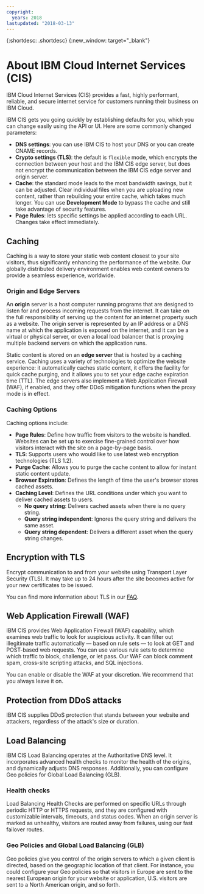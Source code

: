 ```yaml
---
copyright:
  years: 2018
lastupdated: "2018-03-13"
---
```


{:shortdesc: .shortdesc}
{:new_window: target="_blank"}

# About IBM Cloud Internet Services (CIS)
IBM Cloud Internet Services (CIS) provides a fast, highly performant, reliable, and secure internet service for customers running their business on IBM Cloud.   

IBM CIS gets you going quickly by establishing defaults for you, which you can change easily using the API or UI. Here are some commonly changed parameters:

 * **DNS settings**: you can use IBM CIS to host your DNS or you can create CNAME records.
 * **Crypto settings (TLS)**: the default is `flexible` mode, which encrypts the connection between your host and the IBM CIS edge server, but does not encrypt the communication between the IBM CIS edge server and origin server.
 * **Cache**: the standard mode leads to the most bandwidth savings, but it can be adjusted. Clear individual files when you are uploading new content, rather than rebuilding your entire cache, which takes much longer. You can use **Development Mode** to bypass the cache and still take advantage of security features.
 * **Page Rules**: lets specific settings be applied according to each URL. Changes take effect immediately.

## Caching
Caching is a way to store your static web content closest to your site visitors, thus significantly enhancing the performance of the website. Our globally distributed delivery environment enables web content owners to provide a seamless experience, worldwide.  

### Origin and Edge Servers
An **origin** server is a host computer running programs that are designed to listen for and process incoming requests from the internet. It can take on the full responsibility of serving up the content for an internet property such as a website. The origin server is represented by an IP address or a DNS name at which the application is exposed on the internet, and it can be a virtual or physical server, or even a local load balancer that is proxying multiple backend servers on which the application runs.

Static content is stored on an **edge server** that is hosted by a caching service. Caching uses a variety of technologies to optimize the website experience: it automatically caches static content, it offers the facility for quick cache purging, and it allows you to set your edge cache expiration time (TTL). The edge servers also implement a Web Application Firewall (WAF), if enabled, and they offer DDoS mitigation functions when the proxy mode is in effect.

### Caching Options
Caching options include:
 - **Page Rules**: Define how traffic from visitors to the website is handled. Websites can be set up to exercise fine-grained control over how visitors interact with the site on a page-by-page basis.
 - **TLS**: Supports users who would like to use latest web encryption technologies (TLS 1.2).
 - **Purge Cache**: Allows you to purge the cache content to allow for instant static content update.
 - **Browser Expiration**:  Defines the length of time the user's browser stores cached assets.
 - **Caching Level**: Defines the URL conditions under which you want to deliver cached assets to users.
    - **No query string**: Delivers cached assets when there is no query string.
    - **Query string independent**: Ignores the query string and delivers the same asset.
    - **Query string dependent**: Delivers a different asset when the query string changes.
 
## Encryption with TLS
Encrypt communication to and from your website using Transport Layer Security (TLS). It may take up to 24 hours after the site becomes active for your new certificates to be issued.

You can find more information about TLS in our [FAQ](faq.html).

## Web Application Firewall (WAF)
IBM CIS provides Web Application Firewall (WAF) capability, which examines web traffic to look for suspicious activity. It can filter out illegitimate traffic automatically — based on rule sets — to look at GET and POST-based web requests. You can use various rule sets to determine which traffic to block, challenge, or let pass. Our WAF can block comment spam, cross-site scripting attacks, and SQL injections.

You can enable or disable the WAF at your discretion. We recommend that you always leave it on.

## Protection from DDoS attacks
IBM CIS supplies DDoS protection that stands between your website and attackers, regardless of the attack's size or duration.

## Load Balancing
IBM CIS Load Balancing operates at the Authoritative DNS level. It incorporates advanced health checks to monitor the health of the origins, and dynamically adjusts DNS responses. Additionally, you can configure Geo policies for Global Load Balancing (GLB).

### Health checks
Load Balancing Health Checks are performed on specific URLs through periodic HTTP or HTTPS requests, and they are configured with customizable intervals, timeouts, and status codes. When an origin server is marked as unhealthy, visitors are routed away from failures, using our fast failover routes.
 
### Geo Policies and Global Load Balancing (GLB)
Geo policies give you control of the origin servers to which a given client is directed, based on the geographic location of that client. For instance, you could configure your Geo policies so that visitors in Europe are sent to the nearest European origin for your website or application, U.S. visitors are sent to a North American origin, and so forth.

